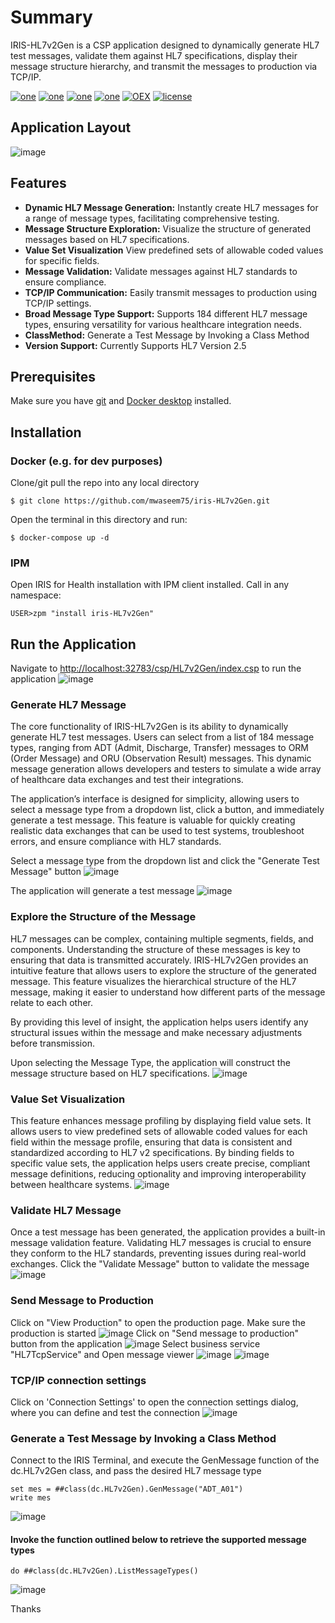 # Summary
IRIS-HL7v2Gen is a CSP application designed to dynamically generate HL7 test messages, validate them against HL7 specifications, display their message structure hierarchy, and transmit the messages to production via TCP/IP.

[![one](https://img.shields.io/badge/Platform-InterSystems%20IRIS-blue)](https://www.intersystems.com/data-platform/) [![one](https://img.shields.io/badge/WebFrameWork-CSP-Orange)](https://docs.intersystems.com/latest/csp/docbook/DocBook.UI.Page.cls?KEY=GCSP) [![one](https://img.shields.io/badge/Interoperability-HL7%20V2-yellow)](https://v2.hl7.org/conformance/HL7v2_Conformance_Methodology_R1_O1_Ballot_Revised_D9_-_September_2019_Introduction.html) [![one](https://img.shields.io/badge/Python%20Library-HL7apy-Maroon)](https://crs4.github.io/hl7apy/index.html) [![OEX](https://img.shields.io/badge/Available%20on-Intersystems%20Open%20Exchange-00b2a9.svg)]() [![license](https://img.shields.io/badge/License-MIT-blue.svg)](https://github.com/mwaseem75/iris-HL7v2Gen/blob/main/LICENSE)

## Application Layout
![image](https://github.com/user-attachments/assets/0349494d-3262-45ae-930c-c54dbe5ba266)


## Features
* **Dynamic HL7 Message Generation:** Instantly create HL7 messages for a range of message types, facilitating comprehensive testing.
* **Message Structure Exploration:** Visualize the structure of generated messages based on HL7 specifications.
* **Value Set Visualization** View predefined sets of allowable coded values for specific fields.
* **Message Validation:** Validate messages against HL7 standards to ensure compliance.
* **TCP/IP Communication:** Easily transmit messages to production using TCP/IP settings.
* **Broad Message Type Support:** Supports 184 different HL7 message types, ensuring versatility for various healthcare integration needs.
* **ClassMethod:** Generate a Test Message by Invoking a Class Method
* **Version Support:** Currently Supports HL7 Version 2.5


## Prerequisites
Make sure you have [git](https://git-scm.com/book/en/v2/Getting-Started-Installing-Git) and [Docker desktop](https://www.docker.com/products/docker-desktop) installed.


## Installation 
### Docker (e.g. for dev purposes)

Clone/git pull the repo into any local directory

```
$ git clone https://github.com/mwaseem75/iris-HL7v2Gen.git
```

Open the terminal in this directory and run:

```
$ docker-compose up -d
```

### IPM

Open IRIS for Health installation with IPM client installed. Call in any namespace:

```
USER>zpm "install iris-HL7v2Gen"
```

## Run the Application
Navigate to [http://localhost:32783/csp/HL7v2Gen/index.csp](http://localhost:32783/csp/HL7v2Gen/index.csp) to run the application
![image](https://github.com/user-attachments/assets/372a5428-63ac-4e02-9761-6983040dc934)


### Generate HL7 Message
The core functionality of IRIS-HL7v2Gen is its ability to dynamically generate HL7 test messages. Users can select from a list of 184 message types, ranging from ADT (Admit, Discharge, Transfer) messages to ORM (Order Message) and ORU (Observation Result) messages. This dynamic message generation allows developers and testers to simulate a wide array of healthcare data exchanges and test their integrations.

The application’s interface is designed for simplicity, allowing users to select a message type from a dropdown list, click a button, and immediately generate a test message. This feature is valuable for quickly creating realistic data exchanges that can be used to test systems, troubleshoot errors, and ensure compliance with HL7 standards.

Select a message type from the dropdown list and click the "Generate Test Message" button
![image](https://github.com/user-attachments/assets/16180f09-6431-4ce9-a0cf-be5b0a9ab120)


The application will generate a test message
![image](https://github.com/user-attachments/assets/bac805cb-4962-4f41-bd70-ec30ce54b98f)


### Explore the Structure of the Message
HL7 messages can be complex, containing multiple segments, fields, and components. Understanding the structure of these messages is key to ensuring that data is transmitted accurately. IRIS-HL7v2Gen provides an intuitive feature that allows users to explore the structure of the generated message. This feature visualizes the hierarchical structure of the HL7 message, making it easier to understand how different parts of the message relate to each other.

By providing this level of insight, the application helps users identify any structural issues within the message and make necessary adjustments before transmission.

Upon selecting the Message Type, the application will construct the message structure based on HL7 specifications.
![image](https://github.com/user-attachments/assets/8e346f74-f2b0-44ab-a7bd-6c2c749241d6)

### Value Set Visualization
This feature enhances message profiling by displaying field value sets. It allows users to view predefined sets of allowable coded values for each field within the message profile, ensuring that data is consistent and standardized according to HL7 v2 specifications. By binding fields to specific value sets, the application helps users create precise, compliant message definitions, reducing optionality and improving interoperability between healthcare systems.
![image](https://github.com/user-attachments/assets/2e47d3b3-98a7-4089-8933-30480a980763)


### Validate HL7 Message
Once a test message has been generated, the application provides a built-in message validation feature. Validating HL7 messages is crucial to ensure they conform to the HL7 standards, preventing issues during real-world exchanges. 
Click the "Validate Message" button to validate the message
![image](https://github.com/user-attachments/assets/490798e7-b35e-4c13-b5af-55843d5a348c)


### Send Message to Production
Click on "View Production" to open the production page. Make sure the production is started
![image](https://github.com/user-attachments/assets/2531a108-09bc-4e41-8139-15d88069b611)
Click on "Send message to production" button from the application
![image](https://github.com/user-attachments/assets/39efeee4-ee72-4082-8aad-2a38bf920add)
Select business service "HL7TcpService" and Open message viewer 
![image](https://github.com/user-attachments/assets/b1c6c8bc-c6cd-4697-9e80-4b046081a214)
![image](https://github.com/user-attachments/assets/980b79ba-76a0-47c5-b0ee-53b80103bd0e)

### TCP/IP connection settings
Click on 'Connection Settings' to open the connection settings dialog, where you can define and test the connection
![image](https://github.com/user-attachments/assets/810da1d7-55d4-490a-bed0-94efd9cb38ef)
 

### Generate a Test Message by Invoking a Class Method
Connect to the IRIS Terminal, and execute the GenMessage function of the dc.HL7v2Gen class, and pass the desired HL7 message type
```
set mes = ##class(dc.HL7v2Gen).GenMessage("ADT_A01")
write mes
```
![image](https://github.com/user-attachments/assets/997c239e-618c-4a94-8e09-aa91306dd334)

#### Invoke the function outlined below to retrieve the supported message types
```
do ##class(dc.HL7v2Gen).ListMessageTypes()
```
![image](https://github.com/user-attachments/assets/e6bf1ad0-9ec4-4afb-af85-ecaae797ce1e)



Thanks
